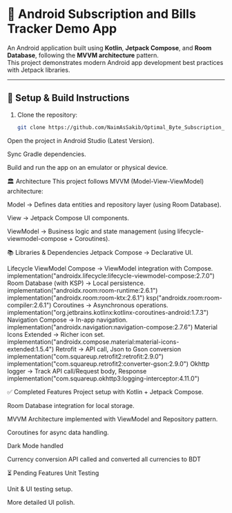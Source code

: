 # 📱 Android Subscription and Bills Tracker Demo App

An Android application built using **Kotlin**, **Jetpack Compose**, and **Room Database**, following the **MVVM architecture** pattern.  
This project demonstrates modern Android app development best practices with Jetpack libraries.

---

## 🚀 Setup & Build Instructions

1. Clone the repository:
   ```bash
   git clone https://github.com/NaimAsSakib/Optimal_Byte_Subscription_Bill_Tracker_App.git

Open the project in Android Studio (Latest Version).

Sync Gradle dependencies.

Build and run the app on an emulator or physical device.

🏛️ Architecture
This project follows MVVM (Model-View-ViewModel) architecture:

Model → Defines data entities and repository layer (using Room Database).

View → Jetpack Compose UI components.

ViewModel → Business logic and state management (using lifecycle-viewmodel-compose + Coroutines).

📚 Libraries & Dependencies
Jetpack Compose → Declarative UI.

Lifecycle ViewModel Compose → ViewModel integration with Compose.
implementation("androidx.lifecycle:lifecycle-viewmodel-compose:2.7.0")
Room Database (with KSP) → Local persistence.
implementation("androidx.room:room-runtime:2.6.1")
implementation("androidx.room:room-ktx:2.6.1")
ksp("androidx.room:room-compiler:2.6.1")
Coroutines → Asynchronous operations.
implementation("org.jetbrains.kotlinx:kotlinx-coroutines-android:1.7.3")
Navigation Compose → In-app navigation.
implementation("androidx.navigation:navigation-compose:2.7.6")
Material Icons Extended → Richer icon set.
implementation("androidx.compose.material:material-icons-extended:1.5.4")
Retrofit → API call, Json to Gson conversion
implementation("com.squareup.retrofit2:retrofit:2.9.0")
implementation("com.squareup.retrofit2:converter-gson:2.9.0")
Okhttp logger → Track API call/Request body, Response
implementation("com.squareup.okhttp3:logging-interceptor:4.11.0")


✅ Completed Features
Project setup with Kotlin + Jetpack Compose.

Room Database integration for local storage.

MVVM Architecture implemented with ViewModel and Repository pattern.

Coroutines for async data handling.

Dark Mode handled

Currency conversion API called and converted all currencies to BDT

⏳ Pending Features
Unit Testing

Unit & UI testing setup.

More detailed UI polish.